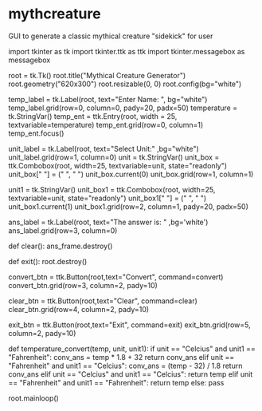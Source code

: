 # mythcreature
GUI to generate a classic mythical creature "sidekick" for user

import tkinter as tk
import tkinter.ttk as ttk
import tkinter.messagebox as messagebox


root = tk.Tk()
root.title("Mythical Creature Generator")
root.geometry("620x300")
root.resizable(0, 0)
root.config(bg="white")

temp_label = tk.Label(root, text="Enter Name: ", bg="white")
temp_label.grid(row=0, column=0, pady=20, padx=50)
temperature = tk.StringVar()
temp_ent = ttk.Entry(root, width = 25, textvariable=temperature)
temp_ent.grid(row=0, column=1)
temp_ent.focus()

unit_label = tk.Label(root, text="Select Unit:" ,bg="white")
unit_label.grid(row=1, column=0)
unit = tk.StringVar()
unit_box = ttk.Combobox(root, width=25, textvariable=unit, state="readonly")
unit_box[" "] = (" ", " ")
unit_box.current(0)
unit_box.grid(row=1, column=1)

unit1 = tk.StringVar()
unit_box1 = ttk.Combobox(root, width=25, textvariable=unit, state="readonly")
unit_box1[" "] = (" ", " ")
unit_box1.current(1)
unit_box1.grid(row=2, column=1, pady=20, padx=50)

ans_label = tk.Label(root, text="The answer is: " ,bg='white')
ans_label.grid(row=3, column=0)

def clear():
ans_frame.destroy()

def exit():
root.destroy()

convert_btn = ttk.Button(root,text="Convert", command=convert)
convert_btn.grid(row=3, column=2, pady=10)

clear_btn = ttk.Button(root,text="Clear", command=clear)
clear_btn.grid(row=4, column=2, pady=10)

exit_btn = ttk.Button(root,text="Exit", command=exit)
exit_btn.grid(row=5, column=2, pady=10)

def temperature_convert(temp, unit, unit1):
if unit == "Celcius" and unit1 == "Fahrenheit":
conv_ans = temp * 1.8 + 32
return conv_ans
elif unit == "Fahrenheit" and unit1 == "Celcius":
conv_ans = (temp - 32) / 1.8
return conv_ans
elif unit == "Celcius" and unit1 == "Celcius":
return temp
elif unit == "Fahrenheit" and unit1 == "Fahrenheit":
return temp
else:
pass

root.mainloop()
